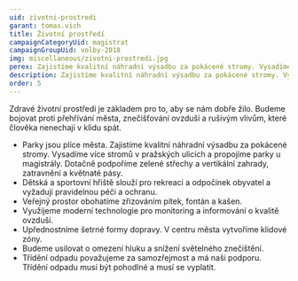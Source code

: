 ```yaml
---
uid: zivotni-prostredi
garant: tomas.vich
title: Životní prostředí
campaignCategoryUid: magistrat
campaignGroupUid: volby-2018
img: miscellaneous/zivotni-prostredi.jpg
perex: Zajistíme kvalitní náhradní výsadbu za pokácené stromy. Vysadíme více stromů v pražských ulicích a propojíme parky u magistrály. Dotačně podpoříme zelené střechy a vertikální zahrady, zatravnění a květnaté pásy. Veřejný prostor obohatíme zřizováním pítek, fontán a kašen. Využijeme moderní technologie pro monitoring a informování o kvalitě ovzduší. Upřednostníme šetrné formy dopravy. V centru města vytvoříme klidové zóny. Budeme usilovat o omezení hluku a snížení světelného znečištění. Třídění odpadu považujeme za samozřejmost a má naši podporu. 
description: Zajistíme kvalitní náhradní výsadbu za pokácené stromy. Vysadíme více stromů v pražských ulicích a propojíme parky u magistrály. Dotačně podpoříme zelené střechy a vertikální zahrady, zatravnění a květnaté pásy. Veřejný prostor obohatíme zřizováním pítek, fontán a kašen. Využijeme moderní technologie pro monitoring a informování o kvalitě ovzduší. Upřednostníme šetrné formy dopravy. V centru města vytvoříme klidové zóny. Budeme usilovat o omezení hluku a snížení světelného znečištění. Třídění odpadu považujeme za samozřejmost a má naši podporu. 
order: 5
---
```


Zdravé životní prostředí je základem pro to, aby se nám dobře žilo. Budeme bojovat proti přehřívání města, znečišťování ovzduší a rušivým vlivům, které člověka nenechají v klidu spát.

- Parky jsou plíce města. Zajistíme kvalitní náhradní výsadbu za pokácené stromy. Vysadíme více stromů v pražských ulicích a propojíme parky u magistrály. Dotačně podpoříme zelené střechy a vertikální zahrady, zatravnění a květnaté pásy.
- Dětská a sportovní hřiště slouží pro rekreaci a odpočinek obyvatel a vyžadují pravidelnou péči a ochranu.
- Veřejný prostor obohatíme zřizováním pítek, fontán a kašen.
- Využijeme moderní technologie pro monitoring a informování o kvalitě ovzduší.
- Upřednostníme šetrné formy dopravy. V centru města vytvoříme klidové zóny.
- Budeme usilovat o omezení hluku a snížení světelného znečištění.
- Třídění odpadu považujeme za samozřejmost a má naši podporu. Třídění odpadu musí být pohodlné a musí se vyplatit.